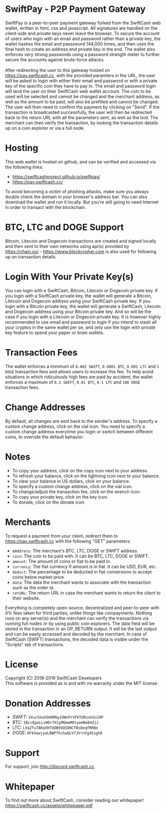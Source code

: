 # SwiftPay - P2P Payment Gateway

SwiftPay is a peer-to-peer payment gateway forked from the SwiftCash web wallet, written in html, css and javascript. All signatures are handled on the client-side and private keys never leave the browser. To secure the account of users who login with an email and password rather than a private key, the wallet hashes the email and passsword 144,000 times, and then uses the final hash to create an address and private key in the end. The wallet also enforces very strong passwords using a password strength meter to further secure the accounts against brute-force attacks.
\
\
After redirecting the user to this gateway hosted on https://pay.swiftcash.cc, with the provided paramters in the URL, the user will be asked to login with either their email and password or with a private key of the specific coin they have to pay in. The email and password login will land the user on their SwiftCash web wallet account. The coin to be used will be selected and cannot be changed and the merchant address, as well as the amount to be paid, will also be prefilled and cannot be changed. The user will then need to confirm the payment by clicking on "Send". If the transaction is broadcasted successfully, the user will then be redirected back to the return URL with all the parameters sent, as well as the txid. The merchant can then verify the transaction, by looking the transaction details up on a coin explorer or via a full node.

# Hosting
This web wallet is hosted on github, and can be verified and accessed via the following links:

* https://swiftcashproject.github.io/swiftpay/
* https://pay.swiftcash.cc/

To avoid becoming a victim of phishing attacks, make sure you always double check the domain in your browser's address bar. You can also download the wallet and run it locally. But you're still going to need Internet in order to transact with the blockchain.

# BTC, LTC and DOGE Support
Bitcoin, Litecoin and Dogecoin transactions are created and signed locally and then sent to their own networks using api(s) provided by https://chain.so/ - https://www.blockcypher.com is also used for following up on transaction details.

# Login With Your Private Key(s)
You can login with a SwiftCash, Bitcoin, Litecoin or Dogecoin private key. If you login with a SwiftCash private key, the wallet will generate a Bitcoin, Litecoin and Dogecoin address using your SwiftCash private key. If you login with a Bitcoin private key, the wallet will generate a SwiftCash, Litecoin and Dogecoin address using your Bitcoin private key. And so will be the case if you login with a Litecoin or Dogecoin private key. It is however highly recommended to use email and password to login if you intend to stash all your cryptos in the same wallet per se, and only use the login with private key feature to spend your paper or brain wallets.

# Transaction Fees
The wallet enforces a minimum of `0.002 SWIFT`, `0.0001 BTC`, `0.001 LTC` and `1 DOGE` transaction fees and allows users to increase this fee. To help avoid situations in which ridiculously high fees are paid by accident, the wallet enforces a maximum of `0.2 SWIFT`, `0.01 BTC`, `0.1 LTC` and `100 DOGE` transaction fees.

# Change Addresses
By default, all changes are sent back to the sender's address. To specify a custom change address, click on the vial icon. You need to specify a custom change address everytime you login or switch between different coins, to override the default behavior.

# Notes
* To copy your address, click on the copy icon next to your address.
* To refresh your balance, click on the lightning icon next to your balance.
* To view your balance in US dollars, click on your balance.
* To specify a custom change address, click on the vial icon.
* To change/adjust the transaction fee, click on the wrench icon.
* To copy your private key, click on the key icon.
* To donate, click on the donate icon.

# Merchants
To request a payment from your client, redirect them to https://pay.swiftcash.cc with the following "GET" parameters:

* `mAddress`: The merchant's BTC, LTC, DOGE or SWIFT address.
* `coin`: The coin to be paid with. It can be BTC, LTC, DOGE or SWIFT.
* `amount`: The amount of coins or fiat to be paid in.
* `currency`: The fiat currency if amount is in fiat. It can be USD, EUR, etc.
* `deduct`: The percentage to be deducted in fiat conversions to accept coins below market price.
* `data`: The data the merchant wants to associate with the transaction such as the order id.
* `retURL`: The return URL in case the merchant wants to return the client to their website.

Everything is completely open-source, decentralized and peer-to-peer with 0% fees taken for third parties, unlike things like coinpayments. Nothing runs on any server(s) and the merchant can verify the transactions via running full nodes or by using public coin explorers. The data field will be stored in the transaction in an OP_RETURN output. It will be the last output and can be easily accessed and decoded by the merchant. In case of SwiftCash (SWIFT) transactions, the decoded data is visible under the "Scripts" tab of transactions.

# License
Copyright (C) 2018-2019 SwiftCash Developers <br />
This software is provided as is and with no warranty under the MIT license.

# Donation Addresses
* SWIFT: `SXucSXaV5HURNyJUWnPrVFHTdRzoU2u19F`
* BTC: `1BccQgoLLvHDrfX1yMQmwM8tyemNe84ZjJ`
* LTC: `LVqZfu7ARaXH7UDB9VQ5DNCfBs8eqfRRNx`
* DOGE: `DFkhwwjyeLBWPfhchwQLV7JVrnVg45zgh6`

# Support
For support, join http://discord.swiftcash.cc

# Whitepaper
To find out more about SwiftCash, consider reading our whitepaper!
https://swiftcash.cc/assets/whitepaper.pdf
